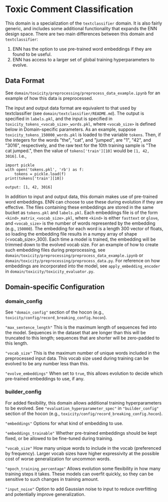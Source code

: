 # Toxic Comment Classification

This domain is a specialization of the `textclassifier` domain.
It is also fairly generic, and includes some additional functionality that expands the ENN design space.
There are two main differences between this domain and `textclassifier`:
1. ENN has the option to use pre-trained word embeddings if they are found to be useful.
2. ENN has access to a larger set of global training hyperparameters to evolve.


## Data Format

See `domain/toxicity/preprocessing/preprocess_data_example.ipynb` for an example of how this data is preprocessed.

The input and output data format are equivalent to that used by textclassifier (see `domain/textclassifier/README.md`).
The output is specified in `labels.pkl`, and the input is specified in `toxicity_tokens_<vocab_size>_words.pkl`, where `<vocab_size>` is defined below in Domain-specific parameters.
As an example, suppose `toxicity_tokens_150000_words.pkl` is loaded to the variable `tokens`.
Then, if the integers for the words "the", "cat", and "jumped", are "1", "42", and "3016", respectively, and the raw text for the 10th training sample is "The cat jumped.", then the value of `tokens['train'][10]` would be `[1, 42, 3016]`.
I.e.,
```
import pickle
with open('tokens.pkl', 'rb') as f:
    tokens = pickle.load(f)
print(tokens['train'][10])

output: [1, 42, 3016]
```

In addition to input and output data, this domain makes use of pre-trained word embeddings.
ENN can choose to use these during evolution if they are effective.
The files containing these embeddings are stored in the same bucket as `tokens.pkl` and `labels.pkl`.
Each embeddings file is of the form `<kind>_matrix_<vocab_size>.pkl`, where `<kind>` is either `fasttext` or `glove`, and `<vocab_size>` is the number of words represented by the embedding (e.g., `150000`).
The embedding for each word is a length 300 vector of floats, so loading the embedding file results in a numpy array of shape (<vocab_size>,300).
Each time a model is trained, the embedding will be trimmed down to the evolved vocab size.
For an example of how to create such embedding files during preprocessing, see `domain/toxicity/preprocessing/preprocess_data_example.ipynb` or `domain/toxicity/preprocessing/preprocess_data.py`.
For reference on how embeddings are incorporated into the model, see `apply_embedding_encoder` in `domain/toxicity/toxicity_evaluator.py`.


## Domain-specific Configuration


### domain_config

See `"domain_config"` section of the hocon (e.g., `toxicity/config/record_breaking_config.hocon`).

`"max_sentence_length"` This is the maximum length of sequences fed into the model. Sequences in the dataset that are longer than this will be truncated to this length; sequences that are shorter will be zero-padded to this length.

`"vocab_size"` This is the maximum number of unique words included in the preprocessed input data. This vocab size used during training can be evolved to be any number less than this.

`"evolve_embeddings"` When set to `true`, this allows evolution to decide which pre-trained embeddings to use, if any.


### builder_config

For added flexibility, this domain allows additional training hyperparameters to be evolved.
See `"evaluation_hyperparameter_spec"` in `"builder_config"` section of the hocon (e.g., `toxicity/config/record_breaking_config.hocon`).

`"embeddings"` Options for what kind of embedding to use.

`"embeddings_trainable"` Whether pre-trained embeddings should be kept fixed, or be allowed to be fine-tuned during training.

`"vocab_size"` How many unique words to include in the vocab (preferenced by frequency). Larger vocab sizes have higher expressivity at the possible cost of worse generalization for uncommon words.

`"epoch_training_percentage"` Allows evolution some flexibility in how many training steps it takes. These models can overfit quickly, so they can be sensitive to such changes in training amount.

`"input_noise"` Option to add Gaussian noise to input to reduce overfitting and potentially improve generalization.


